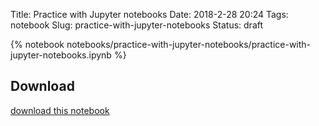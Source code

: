 Title: Practice with Jupyter notebooks
Date: 2018-2-28 20:24
Tags: notebook
Slug: practice-with-jupyter-notebooks
Status: draft


{% notebook notebooks/practice-with-jupyter-notebooks/practice-with-jupyter-notebooks.ipynb %}

## Download
[download this notebook](https://github.com/franksalas/franksalas.github.io/tree/src/content/notebooks/practice-with-jupyter-notebooks)